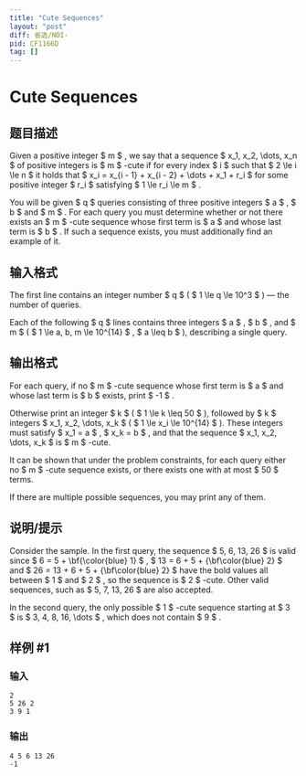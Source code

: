 ```yaml
---
title: "Cute Sequences"
layout: "post"
diff: 省选/NOI-
pid: CF1166D
tag: []
---
```


# Cute Sequences

## 题目描述

Given a positive integer $ m $ , we say that a sequence $ x_1, x_2, \dots, x_n $ of positive integers is $ m $ -cute if for every index $ i $ such that $ 2 \le i \le n $ it holds that $ x_i = x_{i - 1} + x_{i - 2} + \dots + x_1 + r_i $ for some positive integer $ r_i $ satisfying $ 1 \le r_i \le m $ .

You will be given $ q $ queries consisting of three positive integers $ a $ , $ b $ and $ m $ . For each query you must determine whether or not there exists an $ m $ -cute sequence whose first term is $ a $ and whose last term is $ b $ . If such a sequence exists, you must additionally find an example of it.

## 输入格式

The first line contains an integer number $ q $ ( $ 1 \le q \le 10^3 $ ) — the number of queries.

Each of the following $ q $ lines contains three integers $ a $ , $ b $ , and $ m $ ( $ 1 \le a, b, m \le 10^{14} $ , $ a \leq b $ ), describing a single query.

## 输出格式

For each query, if no $ m $ -cute sequence whose first term is $ a $ and whose last term is $ b $ exists, print $ -1 $ .

Otherwise print an integer $ k $ ( $ 1 \le k \leq 50 $ ), followed by $ k $ integers $ x_1, x_2, \dots, x_k $ ( $ 1 \le x_i \le 10^{14} $ ). These integers must satisfy $ x_1 = a $ , $ x_k = b $ , and that the sequence $ x_1, x_2, \dots, x_k $ is $ m $ -cute.

It can be shown that under the problem constraints, for each query either no $ m $ -cute sequence exists, or there exists one with at most $ 50 $ terms.

If there are multiple possible sequences, you may print any of them.

## 说明/提示

Consider the sample. In the first query, the sequence $ 5, 6, 13, 26 $ is valid since $ 6 = 5 + \bf{\color{blue} 1} $ , $ 13 = 6 + 5 + {\bf\color{blue} 2} $ and $ 26 = 13 + 6 + 5 + {\bf\color{blue} 2} $ have the bold values all between $ 1 $ and $ 2 $ , so the sequence is $ 2 $ -cute. Other valid sequences, such as $ 5, 7, 13, 26 $ are also accepted.

In the second query, the only possible $ 1 $ -cute sequence starting at $ 3 $ is $ 3, 4, 8, 16, \dots $ , which does not contain $ 9 $ .

## 样例 #1

### 输入

```
2
5 26 2
3 9 1

```

### 输出

```
4 5 6 13 26
-1

```

